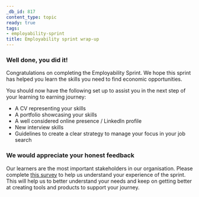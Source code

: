 ```yaml
---
_db_id: 817
content_type: topic
ready: true
tags:
- employability-sprint
title: Employability sprint wrap-up
---
```


### Well done, you did it! 

Congratulations on completing the Employability Sprint. We hope this sprint has helped you learn the skills you need to find economic opportunities.

You should now have the following set up to assist you in the next step of your learning to earning journey:
- A CV representing your skills
- A portfolio showcasing your skills
- A well considered online presence / LinkedIn profile
- New interview skills
- Guidelines to create a clear strategy to manage your focus in your job search

### We would appreciate your honest feedback

Our learners are the most important stakeholders in our organisation. Please complete [this survey](https://airtable.com/shrZxssOwH3g0H3Cd) to help us understand your experience of the sprint. This will help us to better understand your needs and keep on getting better at creating tools and products to support your journey.


